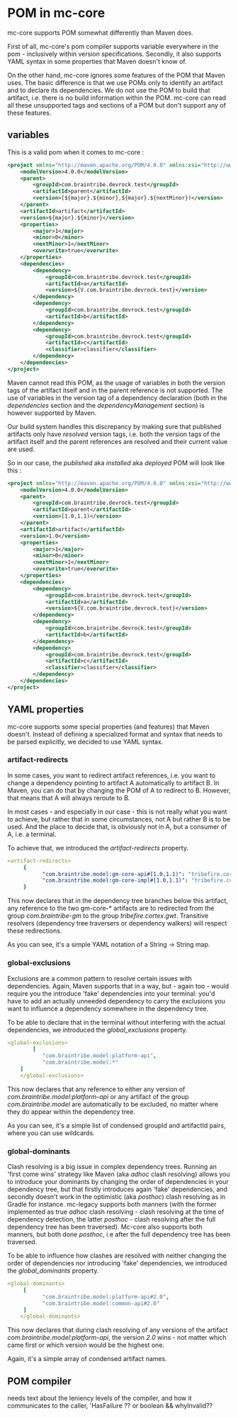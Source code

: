 # POM in mc-core

mc-core supports POM somewhat differently than Maven does.

First of all, mc-core's pom compiler supports variable everywhere in the pom - inclusively within version specifications. Secondly, it also supports YAML syntax in some properties that Maven doesn't know of.

On the other hand, mc-core ignores some features of the POM that Maven uses. The basic difference is that we use POMs only to identify an artifact and to declare its dependencies. We do not use the POM to build that artifact, i.e. there is no build information within the POM. mc-core can read all these unsupported tags and sections of a POM but don't support any of these features.


## variables

This is a valid pom when it comes to mc-core :

``` xml
<project xmlns="http://maven.apache.org/POM/4.0.0" xmlns:xsi="http://www.w3.org/2001/XMLSchema-instance" xsi:schemaLocation="http://maven.apache.org/POM/4.0.0 http://maven.apache.org/xsd/maven-4.0.0.xsd">
    <modelVersion>4.0.0</modelVersion>
    <parent>
        <groupId>com.braintribe.devrock.test</groupId>
        <artifactId>parent</artifactId>
        <version>[${major}.${minor},${major}.${nextMinor})</version>
    </parent>
    <artifactId>artifact</artifactId>
    <version>${major}.${minor}</version>
    <properties>
        <major>1</major>
        <minor>0</minor>
        <nextMinor>1</nextMinor>
        <overwrite>true</overwrite>               
    </properties>
    <dependencies>
        <dependency>
            <groupId>com.braintribe.devrock.test</groupId>
            <artifactId>a</artifactId>
            <version>${V.com.braintribe.devrock.test}</version>
        </dependency>    
		<dependency>
            <groupId>com.braintribe.devrock.test</groupId>
            <artifactId>b</artifactId>
        </dependency>                     
		<dependency>
            <groupId>com.braintribe.devrock.test</groupId>
            <artifactId>c</artifactId>           
            <classifier>classifier</classifier>          
        </dependency>
    </dependencies>    
</project>
```

Maven cannot read this POM, as the usage of variables in both the version tags of the artifact itself and in the parent reference is not supported. The use of variables in the version tag of a dependency declaration (both in the _dependencies_ section and the _dependencyManagement_ section) is however supported by Maven.

Our build system handles this discrepancy by making sure that published artifacts only have _resolved_ version tags, i.e. both the version tags of the artifact itself and the parent references are resolved and their current value are used.

So in our case, the _published_ aka _installed_ aka _deployed_ POM will look like this :

``` xml
<project xmlns="http://maven.apache.org/POM/4.0.0" xmlns:xsi="http://www.w3.org/2001/XMLSchema-instance" xsi:schemaLocation="http://maven.apache.org/POM/4.0.0 http://maven.apache.org/xsd/maven-4.0.0.xsd">
    <modelVersion>4.0.0</modelVersion>
    <parent>
        <groupId>com.braintribe.devrock.test</groupId>
        <artifactId>parent</artifactId>
        <version>[1.0,1.1)</version>
    </parent>
    <artifactId>artifact</artifactId>
    <version>1.0</version>
    <properties>
        <major>1</major>
        <minor>0</minor>
        <nextMinor>1</nextMinor>
        <overwrite>true</overwrite>               
    </properties>
    <dependencies>
        <dependency>
            <groupId>com.braintribe.devrock.test</groupId>
            <artifactId>a</artifactId>
            <version>${V.com.braintribe.devrock.test}</version>
        </dependency>    
		<dependency>
            <groupId>com.braintribe.devrock.test</groupId>
            <artifactId>b</artifactId>
        </dependency>                     
		<dependency>
            <groupId>com.braintribe.devrock.test</groupId>
            <artifactId>c</artifactId>           
            <classifier>classifier</classifier>          
        </dependency>
    </dependencies>    
</project>
```


## YAML properties

mc-core supports some special properties (and features) that Maven doesn't. Instead of defining a specialized format and syntax that needs to be parsed explicitly, we decided to use YAML syntax.


### artifact-redirects
In some cases, you want to redirect artifact references, i.e. you want to change a dependency pointing to artifact A automatically to artifact B. In Maven, you can do that by changing the POM of A to redirect to B. However, that means that A will always reroute to B.

In most cases - and especially in our case - this is not really what you want to achieve, but rather that in some circumstances, not A but rather B is to be used. And the place to decide that, is obviously not in A, but a consumer of A, i.e. a terminal.

To achieve that, we introduced the _artifact-redirects_ property.

```yaml
<artifact-redirects>
	 {
           "com.braintribe.model:gm-core-api#[1.0,1.1)": "tribefire.cortex.gwt:gm-core-api#[1.0,1.1)",
           "com.braintribe.model:gm-core-impl#[1.0,1.1)": "tribefire.cortex.gwt:gm-core-impl#[1.0,1.1)"
	 }
```

This now declares that in the dependency tree branches below this artifact, any reference to the two gm-core-* artifacts are to redirected from the group _com.braintribe-gm_ to the group _tribefire.cortex.gwt_. Transitive resolvers (dependency tree traversers or dependency walkers) will respect these redirections.

As you can see, it's a simple YAML notation of a String -> String map.

### global-exclusions
Exclusions are a common pattern to resolve certain issues with dependencies. Again, Maven supports that in a way, but - again too - would require you the introduce 'fake' dependencies into your terminal: you'd have to add an actually unneeded dependency to carry the exclusions you want to influence a dependency somewhere in the dependency tree.

To be able to declare that in the terminal without interfering with the actual dependencies, we introduced the _global_exclusions_ property.

``` yaml
<global-exclusions>
		[
           "com.braintribe.model:platform-api",
           "com.braintribe.model:*"
    ]
	</global-exclusions>
```

This now declares that any reference to either any version of _com.braintribe.model:platform-api_ or any artifact of the group _com.braintribe.model_ are automatically to be excluded, no matter where they do appear within the dependency tree.

As you can see, it's a simple list of condensed groupId and artifactId pairs, where you can use wildcards.


### global-dominants
Clash resolving is a big issue in complex dependency trees. Running an 'first come wins' strategy like Maven (aka _adhoc_ clash resolving) allows you to introduce your dominants by changing the order of dependencies in your dependency tree, but that firstly introduces again 'fake' dependencies, and secondly doesn't work in the optimistic (aka _posthoc_) clash resolving as in Gradle for instance. mc-legacy supports both manners (with the former implemented as true _adhoc_ clash resolving - clash resolving at the time of dependency detection, the latter _posthoc_ - clash resolving after the full dependency tree has been traversed). Mc-core also supports both manners, but both done _posthoc_, i.e after the full dependency tree has been traversed.

To be able to influence how clashes are resolved with neither changing the order of dependencies nor introducing 'fake' dependencies, we introduced the _global_dominants_ property.

```yml
<global-dominants>
	 [
           "com.braintribe.model:platform-api#2.0",
           "com.braintribe.model:common-api#2.0"
	 ]
	</global-dominants>
```

This now declares that during clash resolving of any versions of the artifact _com.braintribe.model:platform-api_, the version _2.0_ wins - not matter which came first or which version would be the highest one.

Again, it's a simple array of condensed artifact names.

## POM compiler 

needs text about the leniency levels of the compiler, and how it communicates to the caller, 'HasFailure ?? or boolean && whyInvalid?? 
